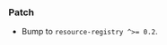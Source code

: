 <!--
A new scriv changelog fragment.

Uncomment the section that is right (remove the HTML comment wrapper).
For top level release notes, leave all the headers commented out.
-->

### Patch

- Bump to `resource-registry ^>= 0.2`.

<!--
### Non-Breaking

- A bullet item for the Non-Breaking category.

-->
<!--
### Breaking

- A bullet item for the Breaking category.

-->
